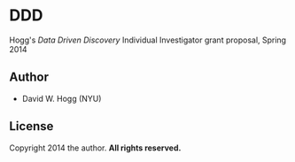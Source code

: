 # DDD
Hogg's *Data Driven Discovery* Individual Investigator grant proposal, Spring 2014

## Author
* David W. Hogg (NYU)

## License
Copyright 2014 the author.  **All rights reserved.**
